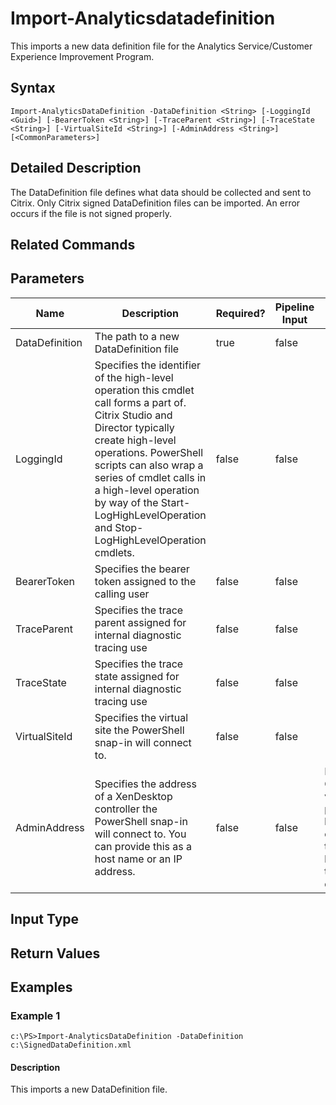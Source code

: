 ﻿
# Import-Analyticsdatadefinition
This imports a new data definition file for the Analytics Service/Customer Experience Improvement Program.
## Syntax

```
Import-AnalyticsDataDefinition -DataDefinition <String> [-LoggingId <Guid>] [-BearerToken <String>] [-TraceParent <String>] [-TraceState <String>] [-VirtualSiteId <String>] [-AdminAddress <String>] [<CommonParameters>]
```

## Detailed Description
The DataDefinition file defines what data should be collected and sent to Citrix. Only Citrix signed DataDefinition files can be imported. An error occurs if the file is not signed properly.


## Related Commands

## Parameters
| Name   | Description | Required? | Pipeline Input | Default Value |
| --- | --- | --- | --- | --- |
| DataDefinition | The path to a new DataDefinition file | true | false |  |
| LoggingId | Specifies the identifier of the high-level operation this cmdlet call forms a part of. Citrix Studio and Director typically create high-level operations. PowerShell scripts can also wrap a series of cmdlet calls in a high-level operation by way of the Start-LogHighLevelOperation and Stop-LogHighLevelOperation cmdlets. | false | false |  |
| BearerToken | Specifies the bearer token assigned to the calling user | false | false |  |
| TraceParent | Specifies the trace parent assigned for internal diagnostic tracing use | false | false |  |
| TraceState | Specifies the trace state assigned for internal diagnostic tracing use | false | false |  |
| VirtualSiteId | Specifies the virtual site the PowerShell snap-in will connect to. | false | false |  |
| AdminAddress | Specifies the address of a XenDesktop controller the PowerShell snap-in will connect to. You can provide this as a host name or an IP address. | false | false | Localhost. Once a value is provided by any cmdlet, this value becomes the default. |

## Input Type

### 

## Return Values

### 

## Examples

### Example 1

```
c:\PS>Import-AnalyticsDataDefinition -DataDefinition c:\SignedDataDefinition.xml
```

#### Description
This imports a new DataDefinition file.
